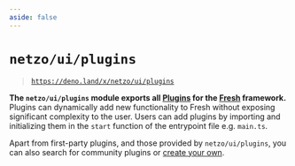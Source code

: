 ```yaml
---
aside: false
---
```


<script setup>
import SectionDocsCards from '@theme/components/sections/SectionDocsCards.vue'
import en from '~/locales/en.js'
</script>

# `netzo/ui/plugins`

> [`https://deno.land/x/netzo/ui/plugins`](https://deno.land/x/netzo/ui/plugins)

**The `netzo/ui/plugins` module exports all [Plugins](https://fresh.deno.dev/docs/concepts/plugins) for the [Fresh](https://fresh.deno.dev) framework.** Plugins can dynamically add new functionality to Fresh without exposing significant complexity to the user. Users can add plugins by importing and initializing them in the `start` function of the entrypoint file e.g. `main.ts`.

Apart from first-party plugins, and those provided by `netzo/ui/plugins`, you can also search for community plugins or [create your own](https://fresh.deno.dev/docs/concepts/plugins).

<SectionDocsCards :items="en.plugins" compact>
  <template #image="{ src, title }">
    <img
      class="mt-5 ml-4 max-w-14 max-h-14"
      v-bind="{ src, title }"
    >
  </template>
</SectionDocsCards>
